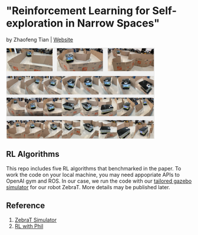 # "Reinforcement Learning for Self-exploration in Narrow Spaces"
by Zhaofeng Tian | [Website](https://sites.google.com/view/rl4exploration) 

 <img src="./whole.png" width = "80%" height = "80%" alt="demo" align=center />

## RL Algorithms
This repo includes five RL algorithms that benchmarked in the paper. 
To work the code on your local machine, you may need appopriate APIs to OpenAI gym and ROS. 
In our case, we run the code with our [tailored gazebo simulator](https://github.com/Zhaofeng-Tian/ZebraT-Simulator) for our robot ZebraT.
More details may be published later.

## Reference
1. [ZebraT Simulator](https://github.com/Zhaofeng-Tian/ZebraT-Simulator)
2. [RL with Phil](https://www.youtube.com/c/MachineLearningwithPhil)
